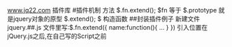 www.jq22.com 插件库
#插件机制
    方法
    $.fn.extend(); $fn 等于 $.prototype  就是jquery对象的原型
    $.extend();   $ 构造函数
##封装插件例子
    新建文件 jquery.##.js
    文件里写:$.fn.extend({
                        name:function(){
                                ...
                            }
                        })
    引入位置在jQuery.js之后,在自己写的Script之前